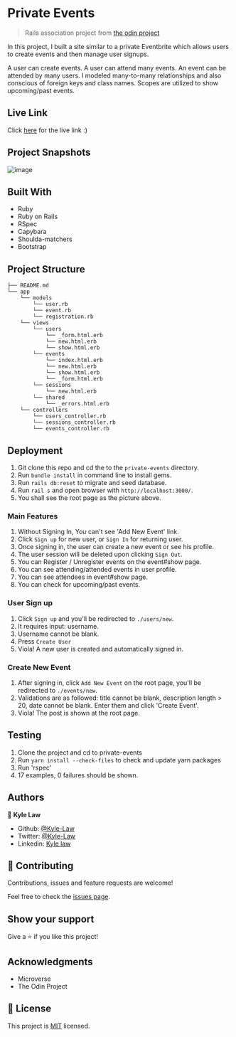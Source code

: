 # Private Events

> Rails association project from [the odin project](https://www.theodinproject.com/courses/ruby-on-rails/lessons/associations)

In this project, I built a site similar to a private Eventbrite which allows users to create events and then manage user signups.

A user can create events. A user can attend many events. An event can be attended by many users. I modeled many-to-many relationships and also conscious of foreign keys and class names. Scopes are utilized to show upcoming/past events.

## Live Link
Click [here](https://kyle-private-events.herokuapp.com/) for the live link :)


## Project Snapshots
![image](https://user-images.githubusercontent.com/55923773/80931634-d051aa80-8ded-11ea-9a8c-7dac9641bae5.png)


## Built With
- Ruby
- Ruby on Rails
- RSpec
- Capybara
- Shoulda-matchers
- Bootstrap

## Project Structure

```
├── README.md
└── app
    └── models
        └── user.rb
        └── event.rb
        └── registration.rb
    └── views
        └── users
            └── _form.html.erb
            └── new.html.erb
            └── show.html.erb
        └── events
            └── index.html.erb
            └── new.html.erb
            └── show.html.erb
            └── _form.html.erb
        └── sessions
            └── new.html.erb
        └── shared
            └── _errors.html.erb
    └── controllers
        └── users_controller.rb
        └── sessions_controller.rb
        └── events_controller.rb

```

## Deployment
1) Git clone this repo and cd the to the `private-events` directory.
2) Run `bundle install` in command line to install gems.
3) Run `rails db:reset` to migrate and seed database.
4) Run `rail s` and open browser with `http://localhost:3000/`.
5) You shall see the root page as the picture above.

### Main Features
1) Without Signing In, You can't see 'Add New Event' link.
2) Click `Sign up` for new user, or `Sign In` for returning user.
3) Once signing in, the user can create a new event or see his profile.
4) The user session will be deleted upon clicking `Sign Out`.
5) You can Register / Unregister events on the event#show page.
6) You can see attending/attended events in user profile.
7) You can see attendees in event#show page.
8) You can check for upcoming/past events. 

### User Sign up
1) Click `Sign up` and you'll be redirected to `./users/new`.
2) It requires input: username.
3) Username cannot be blank.
4) Press `Create User`
5) Viola! A new user is created and automatically signed in.

### Create New Event
1) After signing in, click `Add New Event` on the root page, you'll be redirected to `./events/new`.
2) Validations are as followed: title cannot be blank, description length > 20, date cannot be blank. Enter them and click 'Create Event'.
3) Viola! The post is shown at the root page.

## Testing
1) Clone the project and cd to private-events
2) Run `yarn install --check-files` to check and update yarn packages
3) Run 'rspec'
4) 17 examples, 0 failures should be shown. 


## Authors

👤 **Kyle Law**

- Github: [@Kyle-Law](https://github.com/Kyle-Law)
- Twitter: [@Kyle-Law](https://twitter.com/ZhunKhing)
- Linkedin: [Kyle law](https://www.linkedin.com/in/kyle-lawzhunkhing/)

## 🤝 Contributing

Contributions, issues and feature requests are welcome!

Feel free to check the [issues page](https://github.com/Kyle-Law/web_scraper/issues?q=is%3Aissue+is%3Aopen+sort%3Aupdated-desc).

## Show your support

Give a ⭐️ if you like this project!

## Acknowledgments

- Microverse
- The Odin Project

## 📝 License

This project is [MIT](LICENSE) licensed.
